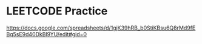 # LEETCODE Practice

https://docs.google.com/spreadsheets/d/1gjK39hRB_b0StiKBsu6Q8rMd9fEBq5sE9d40DkBl9YU/edit#gid=0
